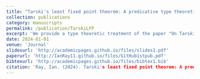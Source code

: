 ```yaml
---
title: "Tarski's least fixed point theorem: A predicative type theoretic formulation"
collection: publications
category: manuscripts
permalink: /publication/TarskiLFP
excerpt: 'We provide a type theoretic treatment of the paper "On Tarski's fixed point theorem" by Giovanni Curi. There are benefits to having a type theoretic formulation apart from routine implementation in a proof assistant. By taking advantage of (higher) inductive types, we can avoid complicated set theoretic constructions. Arguably, this results in a presentation that is conceptually clearer. Additionally, due the predicative admissibility of (higher) inductive types we take a step towards the "system independent" derivation that Curi calls for in his conclusion. Finally, we explore a condition on monotone maps that guarantees they are `generated' and give an alternative statement of the least fixed point theorem in terms of this condition.'
date: 2024-01-01
venue: 'Journal'
slidesurl: 'http://academicpages.github.io/files/slides1.pdf'
paperurl: 'http://IanRay11.github.io/files/GitHub1stpub.pdf'
bibtexurl: 'http://academicpages.github.io/files/bibtex1.bib'
citation: 'Ray, Ian. (2024). Tarski's least fixed point theorem: A predicative type theoretic formulation.'
---
```

